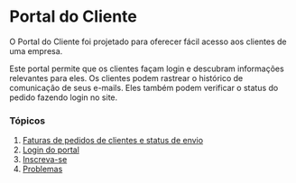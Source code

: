 # Portal do Cliente



O Portal do Cliente foi projetado para oferecer fácil acesso aos clientes de uma empresa.


Este portal permite que os clientes façam login e descubram informações relevantes para eles. Os clientes podem rastrear o histórico de comunicação de seus e-mails. Eles também podem verificar o status do pedido fazendo login no site.


### Tópicos


1. [Faturas de pedidos de clientes e status de envio](/docs/pt/customer-portal/customer-orders-invoices-and-shipping-status)
2. [Login do portal](/docs/pt/customer-portal/portal-login)
3. [Inscreva-se](/docs/pt/customer-portal/sign-up)
4. [Problemas](/docs/pt/customer-portal/issues)



